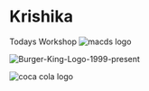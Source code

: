 # Krishika
Todays Workshop
![macds logo](https://user-images.githubusercontent.com/71530338/97819785-960f7b80-1c5f-11eb-9f35-8cefc759f192.png)

![Burger-King-Logo-1999-present](https://user-images.githubusercontent.com/71530338/97819828-d2db7280-1c5f-11eb-98a5-11a7d03485dd.jpg)

![coca cola logo](https://user-images.githubusercontent.com/71530338/97819819-c6571a00-1c5f-11eb-9876-8acc9597ec1b.jpg)


